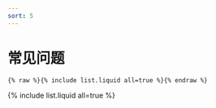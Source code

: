 ```yaml
---
sort: 5
---
```


# 常见问题

```
{% raw %}{% include list.liquid all=true %}{% endraw %}
```

{% include list.liquid all=true %}
